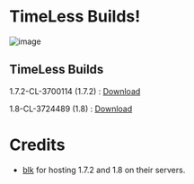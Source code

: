 # TimeLess Builds!
![image](https://github.com/user-attachments/assets/8fc68fb1-527e-4ef1-a811-8ef4e140d2ff)

  ## TimeLess Builds

1.7.2-CL-3700114 (1.7.2) : [Download](https://public.simplyblk.xyz/1.7.2.zip)

1.8-CL-3724489 (1.8) : [Download](https://public.simplyblk.xyz/1.8.rar)

# Credits 
- [blk](https://github.com/simplyblk/) for hosting 1.7.2 and 1.8 on their servers.
